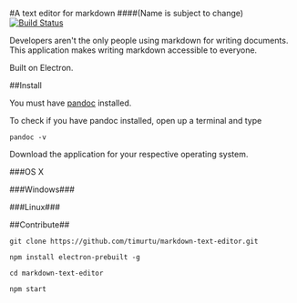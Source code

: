 #A text editor for markdown
####(Name is subject to change)
[![Build Status](https://travis-ci.org/timurtu/markdown-text-editor.svg?branch=master)](https://travis-ci.org/timurtu/markdown-text-editor)

Developers aren't the only people using markdown for writing documents. This application makes writing markdown accessible to everyone.

Built on Electron.

##Install

You must have [pandoc](https://github.com/jgm/pandoc) installed.

To check if you have pandoc installed, open up a terminal and type

`pandoc -v`

Download the application for your respective operating system.

###OS X

###Windows###

###Linux###


##Contribute##

```
git clone https://github.com/timurtu/markdown-text-editor.git

npm install electron-prebuilt -g

cd markdown-text-editor

npm start
```

